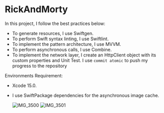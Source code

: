 # RickAndMorty

In this project, I follow the best practices below:
- To generate resources, I use Swiftgen.
- To perform Swift syntax linting, I use Swiftlint.
- To implement the pattern architecture, I use MVVM.
- To perform asynchronous calls, I use Combine.
- To implement the network layer, I create an HttpClient object with its custom properties and Unit Test.
I use `commit atomic` to push my progress to the repository

Environments Requirement:
- Xcode 15.0.
- I use SwiftPackage dependencies for the asynchronous image cache.

  ![IMG_3500](https://github.com/Aquima/RickAndMorty/assets/2018080/1eae3a22-3353-4df7-8a8d-4efee433a20f)
![IMG_3501](https://github.com/Aquima/RickAndMorty/assets/2018080/158f878d-401e-4b46-ad3c-ab9f8ff6ba8a)
